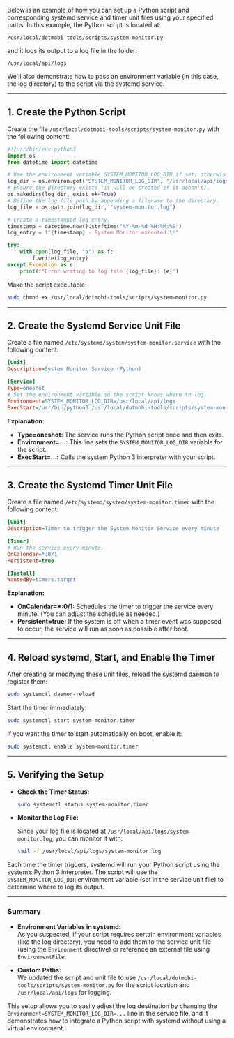 Below is an example of how you can set up a Python script and corresponding systemd service and timer unit files using your specified paths. In this example, the Python script is located at:

```
/usr/local/dotmobi-tools/scripts/system-monitor.py
```

and it logs its output to a log file in the folder:

```
/usr/local/api/logs
```

We'll also demonstrate how to pass an environment variable (in this case, the log directory) to the script via the systemd service.

---

## 1. Create the Python Script

Create the file `/usr/local/dotmobi-tools/scripts/system-monitor.py` with the following content:

```python
#!/usr/bin/env python3
import os
from datetime import datetime

# Use the environment variable SYSTEM_MONITOR_LOG_DIR if set; otherwise, default to /usr/local/api/logs.
log_dir = os.environ.get("SYSTEM_MONITOR_LOG_DIR", "/usr/local/api/logs")
# Ensure the directory exists (it will be created if it doesn't).
os.makedirs(log_dir, exist_ok=True)
# Define the log file path by appending a filename to the directory.
log_file = os.path.join(log_dir, "system-monitor.log")

# Create a timestamped log entry.
timestamp = datetime.now().strftime("%Y-%m-%d %H:%M:%S")
log_entry = f"{timestamp} - System Monitor executed.\n"

try:
    with open(log_file, "a") as f:
        f.write(log_entry)
except Exception as e:
    print(f"Error writing to log file {log_file}: {e}")
```

Make the script executable:

```bash
sudo chmod +x /usr/local/dotmobi-tools/scripts/system-monitor.py
```

---

## 2. Create the Systemd Service Unit File

Create a file named `/etc/systemd/system/system-monitor.service` with the following content:

```ini
[Unit]
Description=System Monitor Service (Python)

[Service]
Type=oneshot
# Set the environment variable so the script knows where to log.
Environment=SYSTEM_MONITOR_LOG_DIR=/usr/local/api/logs
ExecStart=/usr/bin/python3 /usr/local/dotmobi-tools/scripts/system-monitor.py
```

**Explanation:**

- **Type=oneshot:** The service runs the Python script once and then exits.
- **Environment=...:** This line sets the `SYSTEM_MONITOR_LOG_DIR` variable for the script.
- **ExecStart=...:** Calls the system Python 3 interpreter with your script.

---

## 3. Create the Systemd Timer Unit File

Create a file named `/etc/systemd/system/system-monitor.timer` with the following content:

```ini
[Unit]
Description=Timer to trigger the System Monitor Service every minute

[Timer]
# Run the service every minute.
OnCalendar=*:0/1
Persistent=true

[Install]
WantedBy=timers.target
```

**Explanation:**

- **OnCalendar=*:0/1:** Schedules the timer to trigger the service every minute. (You can adjust the schedule as needed.)
- **Persistent=true:** If the system is off when a timer event was supposed to occur, the service will run as soon as possible after boot.

---

## 4. Reload systemd, Start, and Enable the Timer

After creating or modifying these unit files, reload the systemd daemon to register them:

```bash
sudo systemctl daemon-reload
```

Start the timer immediately:

```bash
sudo systemctl start system-monitor.timer
```

If you want the timer to start automatically on boot, enable it:

```bash
sudo systemctl enable system-monitor.timer
```

---

## 5. Verifying the Setup

- **Check the Timer Status:**

  ```bash
  sudo systemctl status system-monitor.timer
  ```

- **Monitor the Log File:**

  Since your log file is located at `/usr/local/api/logs/system-monitor.log`, you can monitor it with:

  ```bash
  tail -f /usr/local/api/logs/system-monitor.log
  ```

Each time the timer triggers, systemd will run your Python script using the system’s Python 3 interpreter. The script will use the `SYSTEM_MONITOR_LOG_DIR` environment variable (set in the service unit file) to determine where to log its output.

---

### Summary

- **Environment Variables in systemd:**  
  As you suspected, if your script requires certain environment variables (like the log directory), you need to add them to the service unit file (using the `Environment` directive) or reference an external file using `EnvironmentFile`.
  
- **Custom Paths:**  
  We updated the script and unit file to use `/usr/local/dotmobi-tools/scripts/system-monitor.py` for the script location and `/usr/local/api/logs` for logging.

This setup allows you to easily adjust the log destination by changing the `Environment=SYSTEM_MONITOR_LOG_DIR=...` line in the service file, and it demonstrates how to integrate a Python script with systemd without using a virtual environment.
